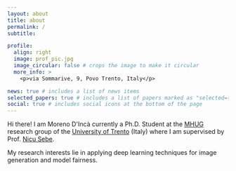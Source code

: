 ```yaml
---
layout: about
title: about
permalink: /
subtitle: 

profile:
  align: right
  image: prof_pic.jpg
  image_circular: false # crops the image to make it circular
  more_info: >
    <p>via Sommarive, 9, Povo Trento, Italy</p>

news: true # includes a list of news items
selected_papers: true # includes a list of papers marked as "selected={true}"
social: true # includes social icons at the bottom of the page
---
```


Hi there! I am Moreno D'Incà currently a Ph.D. Student at the [MHUG](https://mhug.disi.unitn.it/#/) research group of the [University of Trento](https://www.unitn.it/) (Italy) where I am supervised by Prof. [Nicu Sebe](https://disi.unitn.it/~sebe/).

My research interests lie in applying deep learning techniques for image generation and model fairness.

